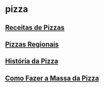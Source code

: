 # pizza

## [Receitas de Pizzas](Receitas-Pizzas.md)
## [Pizzas Regionais](#pizzas-regionais)
## [História da Pizza](Historia-Pizzas.md)
## [Como Fazer a Massa da Pizza](Massa_Pizzas.md)